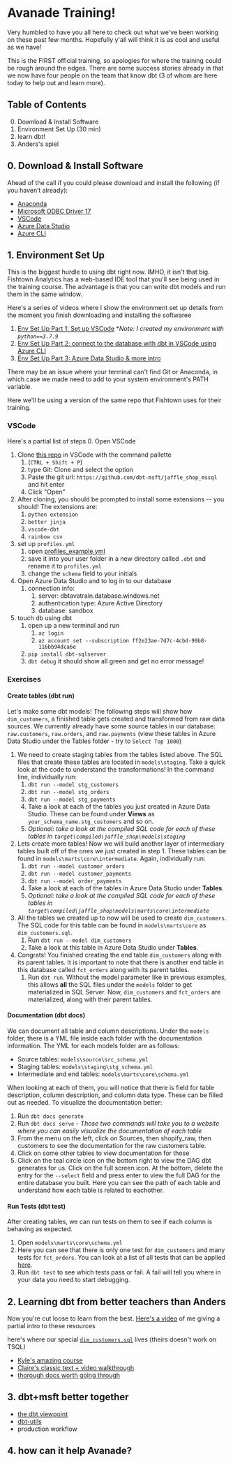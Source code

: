 # Avanade Training!

Very humbled to have you all here to check out what we've been working on these past few months. Hopefully y'all will think it is as cool and useful as we have!

This is the FIRST official training, so apologies for where the training could be rough around the edges. There are some success stories already in that we now have four people on the team that know dbt (3 of whom are here today to help out and learn more).

## Table of Contents

0. Download & Install Software
1. Environment Set Up (30 min)
2. learn dbt!
3. Anders's spiel


## 0. Download & Install Software


Ahead of the call if you could please download and install the following (if you haven’t already):

- [Anaconda](https://www.anaconda.com/products/individual)
- [Microsoft ODBC Driver 17](https://www.microsoft.com/en-us/download/details.aspx?id=56567)
- [VSCode](https://code.visualstudio.com/Download)
- [Azure Data Studio](https://docs.microsoft.com/en-us/sql/azure-data-studio/download-azure-data-studio?view=sql-server-ver15)
- [Azure CLI](https://git-scm.com/downloads)

## 1. Environment Set Up

This is the biggest hurdle to using dbt right now. IMHO, it isn't that big. Fishtown Analytics has a web-based IDE tool that you'll see being used in the training course. The advantage is that you can write dbt models and run them in the same window.

Here's a series of videos where I show the environment set up details from the moment you finish downloading and installing the softwaree
1. [Env Set Up Part 1: Set up VSCode](https://www.loom.com/share/05cc7da36aa44886ac1e868fb21520da) **Note: I created my environment with `python==3.7.9`*
2. [Env Set Up Part 2: connect to the database with dbt in VSCode using Azure CLI](https://www.loom.com/share/bd298e4a87154a1d8ad609d9d2e7ae26)
3. [Env Set Up Part 3: Azure Data Studio & more intro](https://www.loom.com/share/e6055de3c9154d1a93224517c1a7634d)

There may be an issue where your terminal can't find Git or Anaconda, in which case we made need to add to your system environment's PATH variable.

Here we'll be using a version of the same repo that Fishtown uses for their training.



### VSCode

Here's a partial list of steps
0. Open VSCode
   1. Clone [this repo](https://github.com/dbt-msft/jaffle_shop_mssql) in VSCode with the command pallette
      1. (`CTRL + Shift + P`)
      2. type Git: Clone and select the option
      3. Paste the git url: `https://github.com/dbt-msft/jaffle_shop_mssql` and hit enter
      4. Click "Open"
   2. After cloning, you should be prompted to install some extensions -- you should! The extensions are:
      1. `python extension`
      2. `better jinja`
      3. `vscode-dbt`
      4. `rainbow csv`
1. set up `profiles.yml`
   1. open [profiles_example.yml](profiles_example.yml)
   2. save it into your user folder in a new directory called `.dbt` and rename it to `profiles.yml`
   3. change the `schema` field to your initials
2. Open Azure Data Studio and to log in to our database
   1. connection info:
      1. server: dbtavatrain.database.windows.net
      2. authentication type: Azure Active Directory
      3. database: sandbox
3. touch db using dbt
   1. open up a new terminal and run
      1. `az login`
      2. `az account set --subscription ff2e23ae-7d7c-4cbd-99b8-116bb94dca6e`
   2. `pip install dbt-sqlserver`
   3. `dbt debug` it should show all green and get no error message!


### Exercises

#### Create tables (dbt run)

Let's make some dbt models! The following steps will show how `dim_customers`, a finished table gets created and transformed from raw data sources. We currently already have some source tables in our database: `raw.customers`, `raw.orders`, and `raw.payments` (view these tables in Azure Data Studio under the Tables folder - try to `Select Top 1000`)
1. We need to create staging tables from the tables listed above. The SQL files that create these tables are located in `models\staging`. Take a quick look at the code to understand the transformations! In the command line, individually run:
   1. `dbt run --model stg_customers`
   2. `dbt run --model stg_orders`
   3. `dbt run --model stg_payments`
   4. Take a look at each of the tables you just created in Azure Data Studio. These can be found under **Views** as `your_schema_name.stg_customers` and so on.
   5. *Optional: take a look at the compiled SQL code for each of these tables in `target\compiled\jaffle_shop\models\staging`*
2. Lets create more tables! Now we will build another layer of intermediary tables built off of the ones we just created in step 1. These tables can be found in `models\marts\core\intermediate`. Again, individually run:
   1. `dbt run --model customer_orders`
   2. `dbt run --model customer_payments`
   3. `dbt run --model order_payments`
   4. Take a look at each of the tables in Azure Data Studio under **Tables**.
   5. *Optional: take a look at the compiled SQL code for each of these tables in `target\compiled\jaffle_shop\models\marts\core\intermediate`*
3. All the tables we created up to now will be used to create `dim_customers`. The SQL code for this table can be found in `models\marts\core` as `dim_customers.sql`.
   1. Run `dbt run --model dim_customers`
   2. Take a look at this table in Azure Data Studio under **Tables**.
4. Congrats! You finished creating the end table `dim_customers` along with its parent tables. It is important to note that there is another end table in this database called `fct_orders` along with its parent tables.
   1. Run `dbt run`. Without the model parameter like in previous examples, this allows **all** the SQL files under the `models` folder to get materialized in SQL Server. Now, `dim_customers` and `fct_orders` are materialized, along with their parent tables.

#### Documentation (dbt docs)
We can document all table and column descriptions. Under the `models` folder, there is a YML file inside each folder with the documentation information. The YML for each models folder are as follows:
* Source tables: `models\source\src_schema.yml`
* Staging tables: `models\staging\stg_schema.yml`
* Intermediate and end tables: `models\marts\core\schema.yml`

When looking at each of them, you will notice that there is field for table description, column description, and column data type. These can be filled out as needed. To visualize the documentation better:
1. Run `dbt docs generate`
2. Run `dbt docs serve` - *Those two commands will take you to a website where you can easily visualize the documentation of each table*
3. From the menu on the left, click on Sources, then shopify_raw, then customers to see the documentation for the raw customers table.
4. Click on some other tables to view documentation for those
5. Click on the teal circle icon on the bottom right to view the DAG dbt generates for us. Click on the full screen icon. At the bottom, delete the entry for the `--select` field and press enter to view the full DAG for the entire database you built. Here you can see the path of each table and understand how each table is related to eachother.

#### Run Tests (dbt test)
After creating tables, we can run tests on them to see if each column is behaving as expected.
1. Open `models\marts\core\schema.yml`
2. Here you can see that there is only one test for `dim_customers` and many tests for `fct_orders`. You can look at a list of all tests that can be applied [here](https://docs.getdbt.com/reference/resource-properties/tests/).
3. Run `dbt test` to see which tests pass or fail. A fail will tell you where in your data you need to start debugging.


## 2. Learning dbt from better teachers than Anders

Now you're cut loose to learn from the best. [Here's a video](https://www.loom.com/share/c0e55d1734c849c184b1dd3b7df83f02) of me giving a partial intro to these resources

here's where our special [`dim_customers.sql`](dim_customers.sql) lives (theirs doesn't work on TSQL)

- [Kyle's amazing course](https://courses.getdbt.com)
- [Claire's classic text + video walkthrough](https://docs.getdbt.com/tutorial/setting-up)
- [thorough docs worth going through](https://docs.getdbt.com/docs/building-a-dbt-project/projects)


## 3. dbt+msft better together

- [the dbt viewpoint](https://docs.getdbt.com/docs/about/viewpoint)
- [dbt-utils](https://github.com/fishtown-analytics/dbt-utils)
- production workflow

## 4. how can it help Avanade?